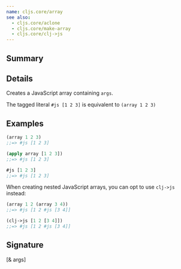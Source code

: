 ```yaml
---
name: cljs.core/array
see also:
  - cljs.core/aclone
  - cljs.core/make-array
  - cljs.core/clj->js
---
```


## Summary

## Details

Creates a JavaScript array containing `args`.

The tagged literal `#js [1 2 3]` is equivalent to `(array 1 2 3)`

## Examples

```clj
(array 1 2 3)
;;=> #js [1 2 3]

(apply array [1 2 3])
;;=> #js [1 2 3]

#js [1 2 3]
;;=> #js [1 2 3]
```

When creating nested JavaScript arrays, you can opt to use `clj->js` instead:

```clj
(array 1 2 (array 3 4))
;;=> #js [1 2 #js [3 4]]

(clj->js [1 2 [3 4]])
;;=> #js [1 2 #js [3 4]]
```

## Signature
[& args]
